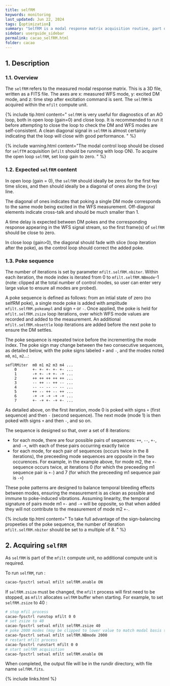 ```yaml
---
title: selfRM
keywords: monitoring
last_updated: Jun 22, 2024
tags: [optimization]
summary: "SelfRM is a modal response matrix acquisition routine, part of the mfilt compute unit. Each mode is excited and the corresponding modal-space WFS response recorded as a function of time."
sidebar: userguide_sidebar
permalink: cacao_selfRM.html
folder: cacao
---
```




## 1. Description


### 1.1. Overview

The `selfRM` refers to the measured modal response matrix. This is a 3D file, written as a FITS file. The axes are x: measured WFS mode, y: excited DM mode, and z: time step after excitation command is sent. The `selfRM` is acquired within the `mfilt` compute unit.

{% include tip.html content="
`selfRM` is very useful for diagnostics of an AO loop, both in open loop (gain=0) and close loop. It is recommended to run it before attempting to close the loop to check the DM and WFS modes are self-consistent. A clean diagonal signal in `selfRM` is almost certainly indicating that the loop will close with good performance.
" %}




{% include warning.html content="The modal control loop should be closed for `selfTM` acquisition (`mfilt` should be running with loop ON). To acquire the open loop `selfRM`, set loop gain to zero.
" %}


### 1.2. Expected `selfRM` content

In open loop (gain = 0), the `selfRM` should ideally be zeros for the first few time slices, and then should ideally be a diagonal of ones along the (x=y) line.

The diagonal of ones indicates that poking a single DM mode corresponds to the same mode being excited in the WFS measurement. Off-diagonal elements indicate cross-talk and should be much smaller than 1.

A time delay is expected between DM pokes and the corresponding response appearing in the WFS signal stream, so the first frame(s) of `selfRM` should be close to zero.

In close loop (gain>0), the diagonal should fade with slice (loop iteration after the poke), as the control loop should correct the added poke.



### 1.3. Poke sequence

The number of iterations is set by parameter `mfilt.selfRM.nbiter`. Within each iteration, the mode index is iterated from 0 to `mfilt.selfRM.NBmode`-1 (note: clipped at the total number of control modes, so user can enter very large value to ensure all modes are probed).

A poke sequence is defined as follows: from an intial state of zero (no selfRM poke), a single mode poke is added with amplitude `mfilt.selfRM.pokeampl` and sign `+` or `-`. Once applied, the poke is held for  `mfilt.selfRM.zsize` loop iterations, over which WFS mode values are recorded and added to the measurement. An additional  `mfilt.selfRM.nbsettle` loop iterations are added before the next poke to ensure the DM settles.

The poke sequence is repeated twice before the incrementing the mode index. The poke sign may change between the two consecutive sequences, as detailed below, with the poke signs labeled `+` and `-`, and the modes noted `m0`, `m1`, `m2`...:

```
seflRMiter  m0 m1 m2 m3 m4 ...
    0       +- +- +- +- +- ...
    1       -+ +- -+ +- -+ ...
    2       ++ ++ ++ ++ ++ ...
    3       -- ++ -- ++ -- ...
    4       -- -- -- -- -- ...
    5       ++ -- ++ -- ++ ...
    6       -+ -+ -+ -+ -+ ...
    7       +- -+ +- -+ +- ...
```

As detailed above, on the first iteration, mode 0 is poked with signs `+` (first sequence) and then `-` (second sequence). The next mode (mode 1) is then poked with signs `+` and then `-`, and so on.

The sequence is designed so that, over a set of 8 iterations:
- for each mode, there are four possible pairs of sequences: `++`, `--`, `+-`, and `-+`, with each of these pairs occurring exactly twice
- for each mode, for each pair of sequences (occurs twice in the 8 iterations), the preceeding mode sequences are opposite in the two occurences. For example, in the example above, for mode m2, the `+-` sequence occurs twice, at iterations 0 (for which the preceeding m1 sequence pair is `+-`) and 7 (for which the preceeding m1 sequence pair is `-+`)

These poke patterns are designed to balance temporal bleeding effects between modes, ensuring the measurement is as clean as possible and immune to poke-induced vibrations. Assuming linearity, the temporal signature of pairs mode m1 `+-` and `-+` will be opposite, so that when added they will not contribute to the measurement of mode m2 `+-`.

{% include tip.html content="
To take full advantage of the sign-balancing propeeties of the poke sequence, the number of iteration `mfilt.selfRM.nbiter` should be set to a multiple of 8.
" %}



## 2. Acquiring `selfRM`

As `selfRM` is part of the `mfilt` compute unit, no additional compute unit is required.

To run `selfRM`, run :
```bash
cacao-fpsctrl setval mfilt selfRM.enable ON
```

If `selfRM.zsize` must be changed, the `mfilt` process will first need to be stopped, as `mfilt` allocates `selfRM` buffer when starting. For example, to set `selfRM.zsize` to 40 :


```bash
# stop mfil process
cacao-fpsctrl runstop mfilt 0 0
# set zsize to 40
cacao-fpsctrl setval mfilt selfRM.zsize 40
# poke 2000 modes (may be clipped to lower value to match modal basis size)
cacao-fpsctrl setval mfilt selfRM.NBmode 2000
# restart mfilt process
cacao-fpsctrl runstart mfilt 0 0
# start selfRM acquisition
cacao-fpsctrl setval mfilt selfRM.enable ON
```

When completed, the output file will be in the rundir directory, with file name `selfRM.fits`.





{% include links.html %}
